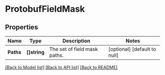 # ProtobufFieldMask

## Properties
Name | Type | Description | Notes
------------ | ------------- | ------------- | -------------
**Paths** | **[]string** | The set of field mask paths. | [optional] [default to null]

[[Back to Model list]](../README.md#documentation-for-models) [[Back to API list]](../README.md#documentation-for-api-endpoints) [[Back to README]](../README.md)

